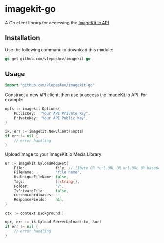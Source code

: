 # imagekit-go
A Go client library for accessing the [ImageKit.io API](https://docs.imagekit.io).

## Installation
Use the following command to download this module:
```go
go get github.com/vlepeshev/imagekit-go
```

## Usage
```go
import "github.com/vlepeshev/imagekit-go"
```
Construct a new API client, then use to access the ImageKit.io API. For example:
```go
opts := imagekit.Options{
    PublicKey:  "Your API Private Key",
    PrivateKey: "Your API Public Key",
}

ik, err := imagekit.NewClient(&opts)
if err != nil {
    // error handling
}
```
Upload image to your ImageKit.io Media Library:
```go
ur := imagekit.UploadRequest{
    File:              file, // []byte OR *url.URL OR url.URL OR base64 string
    FileName:          "file name",
    UseUniqueFileName: false,
    Tags:              []string{},
    Folder:            "/",
    IsPrivateFile:     false,
    CustomCoordinates: "",
    ResponseFields:    nil,
}

ctx := context.Background()

upr, err := ik.Upload.ServerUpload(ctx, &ur)
if err != nil {
    // error handling
}
```
